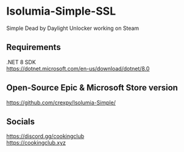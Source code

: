 # Isolumia-Simple-SSL
Simple Dead by Daylight Unlocker working on Steam

## Requirements
.NET 8 SDK <br>
https://dotnet.microsoft.com/en-us/download/dotnet/8.0

## Open-Source Epic & Microsoft Store version
https://github.com/crexpy/Isolumia-Simple/

## Socials
https://discord.gg/cookingclub <br>
https://cookingclub.xyz
